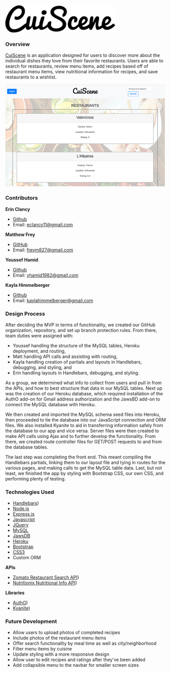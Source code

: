 ![CuiScene: Restaurant Menu Review & Recipe Log App](assets/images/cuiscene_logo.png) 

### Overview
[CuiScene](https://cuiscene.herokuapp.com) is an application designed for users to discover more about the individual dishes they love from their favorite restaurants. Users are able to search for restaurants, review menu items, add recipes based off of restaurant menu items, view nutritional information for recipes, and save restaurants to a wishlist. 

![CuiScene App - Restaurant Search Results Page](assets/images/cuiscene_home.png)

### Contributors
**Erin Clancy** 
- [Github](https://github.com/noplanetnoparty/)
- Email: [eclancy11@gmail.com](mailto:eclancy11@gmail.com)

**Matthew Frey**
- [GitHub](https://github.com/freym827)
- Email: [freym827@gmail.com](mailto:freym827@gmail.com)

**Youssef Hamid**
- [Github](https://github.com/hamidyou)
- Email: [yhamid1982@gmail.com](mailto:yhamid1982@gmail.com)

**Kayla Himmelberger**
- [Github](https://github.com/kaylahimmel)
- Email: [kaylahimmelberger@gmail.com](mailto:kaylahimmelberger@gmail.com)

### Design Process
After deciding the MVP in terms of functionality, we created our GitHub organization, repository, and set up branch protection rules. From there, team duties were assigned with:
- Youssef handling the structure of the MySQL tables, Heroku deployment, and routing, 
- Matt handling API calls and assisting with routing, 
- Kayla handling creation of partials and layouts in Handlebars, debugging, and styling, and 
- Erin handling layouts in Handlebars, debugging, and styling. 

As a group, we determined what info to collect from users and pull in from the APIs, and how to best structure that data in our MySQL tables. Next up was the creation of our Heroku database, which required installation of the AuthO add-on for Gmail address authorization and the JawsBD add-on to connect the MySQL database with Heroku. 

We then created and imported the MySQL schema seed files into Heroku, then proceeded to tie the database into our JavaScript connection and ORM files. We also installed Kyanite to aid in transferring information safely from the database to our app and vice versa. Server files were then created to make API calls using Ajax and to further develop the functionality. From there, we created route controller files for GET/POST requests to and from the database tables.

The last step was completing the front end. This meant compiling the Handlebars partials, linking them to our layout file and tying in routes for the various pages, and making calls to get the MySQL table data. Last, but not least, we finished the app by styling with Bootstrap CSS, our own CSS, and performing plenty of testing.


### Technologies Used
- [Handlebars](http://handlebarsjs.com/))
- [Node.js](https://nodejs.org/en/docs)
- [Express.js](https://expressjs.com)
- [Javascript](https://www.javascript.com)
- [JQuery](https://jquery.com/)
- [MySQL](https://github.com/mysqljs/mysql#readme)
- [JawsDB](https://www.jawsdb.com/)
- [Heroku](https://devcenter.heroku.com/)
- [Bootstrap](https://getbootstrap.com)
- [CSS3](https://developer.mozilla.org/en-US/docs/Web/CSS)
- Custom ORM


**APIs**
- [Zomato Restaurant Search API](https://developers.zomato.com/documentation))
- [Nutritionix Nutritional Info API](https://docs.google.com/document/d/1_q-K-ObMTZvO0qUEAxROrN3bwMujwAN25sLHwJzliK0/edit))

**Libraries**
- [AuthO](https://devcenter.heroku.com/articles/auth0))
- [Kyanite](http://kyanite.dusty.codes/))


### Future Development
- Allow users to upload photos of completed recipes
- Include photos of the restaurant menu items  
- Offer search functionality by meal time as well as city/neighborhood
- Filter menu items by cuisine
- Update styling with a more responsive design
- Allow user to edit recipes and ratings after they've been added
- Add collapsible menu to the navbar for smaller screen sizes
